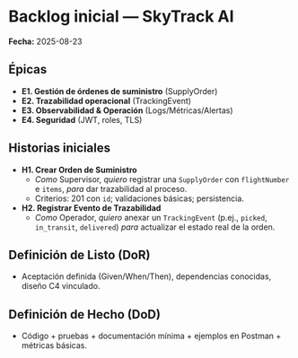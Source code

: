 # Backlog inicial — SkyTrack AI

**Fecha:** 2025-08-23

## Épicas
- **E1. Gestión de órdenes de suministro** (SupplyOrder)
- **E2. Trazabilidad operacional** (TrackingEvent)
- **E3. Observabilidad & Operación** (Logs/Métricas/Alertas)
- **E4. Seguridad** (JWT, roles, TLS)

## Historias iniciales
- **H1. Crear Orden de Suministro**
  - *Como* Supervisor, *quiero* registrar una `SupplyOrder` con `flightNumber` e `items`,
    *para* dar trazabilidad al proceso.
  - Criterios: 201 con `id`; validaciones básicas; persistencia.
- **H2. Registrar Evento de Trazabilidad**
  - *Como* Operador, *quiero* anexar un `TrackingEvent` (p.ej., `picked`, `in_transit`, `delivered`)
    *para* actualizar el estado real de la orden.

## Definición de Listo (DoR)
- Aceptación definida (Given/When/Then), dependencias conocidas, diseño C4 vinculado.

## Definición de Hecho (DoD)
- Código + pruebas + documentación mínima + ejemplos en Postman + métricas básicas.

